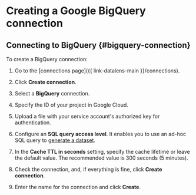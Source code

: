 # Creating a Google BigQuery connection

## Connecting to BigQuery {#bigquery-connection}

To create a BigQuery connection:


1. Go to the [connections page]({{ link-datalens-main }}/connections).
1. Click **Create connection**.



1. Select a **BigQuery** connection.
1. Specify the ID of your project in Google Cloud.
1. Upload a file with your service account's authorized key for authentication.
1. Configure an **SQL query access level**. It enables you to use an ad-hoc SQL query to [generate a dataset](../../concepts/dataset/settings.md#sql-request-in-datatset).
1. In the **Cache TTL in seconds** setting, specify the cache lifetime or leave the default value. The recommended value is 300 seconds (5 minutes).
1. Check the connection, and, if everything is fine, click **Create connection**.
1. Enter the name for the connection and click **Create**.
